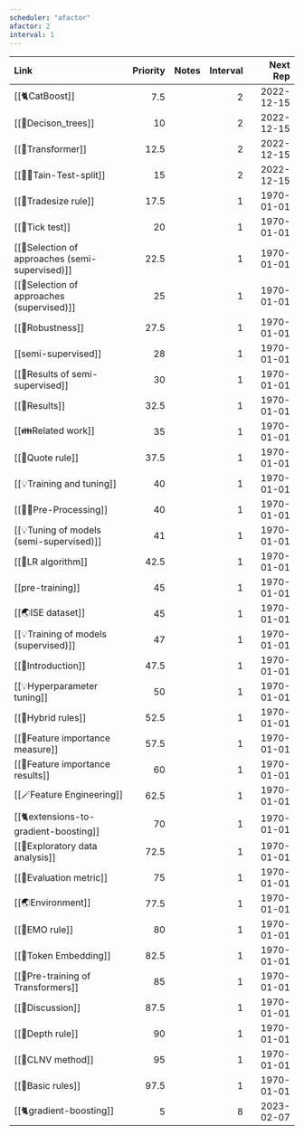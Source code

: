 ```yaml
---
scheduler: "afactor"
afactor: 2
interval: 1
---
```

| Link                                            | Priority | Notes | Interval |   Next Rep |
| :---------------------------------------------- | -------: | :---- | -------: | ---------: |
| [[🐈CatBoost]]                                  |      7.5 |       |        2 | 2022-12-15 |
| [[🎄Decison_trees]]                             |       10 |       |        2 | 2022-12-15 |
| [[🤖Transformer]]                               |     12.5 |       |        2 | 2022-12-15 |
| [[👨‍🍳Tain-Test-split]]                        |       15 |       |        2 | 2022-12-15 |
| [[🔢Tradesize rule]]                            |     17.5 |       |        1 | 1970-01-01 |
| [[🔢Tick test]]                                 |       20 |       |        1 | 1970-01-01 |
| [[🥠Selection of approaches (semi-supervised)]] |     22.5 |       |        1 | 1970-01-01 |
| [[🥠Selection of approaches (supervised)]]      |       25 |       |        1 | 1970-01-01 |
| [[🏅Robustness]]                                |     27.5 |       |        1 | 1970-01-01 |
| [[semi-supervised]]                             |       28 |       |        1 | 1970-01-01 |
| [[🏅Results of semi-supervised]]                |       30 |       |        1 | 1970-01-01 |
| [[🏅Results]]                                   |     32.5 |       |        1 | 1970-01-01 |
| [[👪Related work]]                              |       35 |       |        1 | 1970-01-01 |
| [[🔢Quote rule]]                                |     37.5 |       |        1 | 1970-01-01 |
| [[💡Training and tuning]]                       |       40 |       |        1 | 1970-01-01 |
| [[👨‍🍳Pre-Processing]]                         |       40 |       |        1 | 1970-01-01 |
| [[💡Tuning of models (semi-supervised)]]        |       41 |       |        1 | 1970-01-01 |
| [[🔢LR algorithm]]                              |     42.5 |       |        1 | 1970-01-01 |
| [[pre-training]]                                |       45 |       |        1 | 1970-01-01 |
| [[🌏ISE dataset]]                               |       45 |       |        1 | 1970-01-01 |
| [[💡Training of models (supervised)]]           |       47 |       |        1 | 1970-01-01 |
| [[👶Introduction]]                              |     47.5 |       |        1 | 1970-01-01 |
| [[💡Hyperparameter tuning]]                     |       50 |       |        1 | 1970-01-01 |
| [[🔢Hybrid rules]]                              |     52.5 |       |        1 | 1970-01-01 |
| [[🏅Feature importance measure]]                |     57.5 |       |        1 | 1970-01-01 |
| [[🏅Feature importance results]]                |       60 |       |        1 | 1970-01-01 |
| [[🪄Feature Engineering]]                       |     62.5 |       |        1 | 1970-01-01 |
| [[🐈extensions-to-gradient-boosting]]           |       70 |       |        1 | 1970-01-01 |
| [[🚏Exploratory data analysis]]                 |     72.5 |       |        1 | 1970-01-01 |
| [[🧭Evaluation metric]]                         |       75 |       |        1 | 1970-01-01 |
| [[🌏Environment]]                               |     77.5 |       |        1 | 1970-01-01 |
| [[🔢EMO rule]]                                  |       80 |       |        1 | 1970-01-01 |
| [[🛌Token Embedding]]                           |     82.5 |       |        1 | 1970-01-01 |
| [[🤖Pre-training of Transformers]]              |       85 |       |        1 | 1970-01-01 |
| [[🧓Discussion]]                                |     87.5 |       |        1 | 1970-01-01 |
| [[🔢Depth rule]]                                |       90 |       |        1 | 1970-01-01 |
| [[🔢CLNV method]]                               |       95 |       |        1 | 1970-01-01 |
| [[🔢Basic rules]]                               |     97.5 |       |        1 | 1970-01-01 |
| [[🐈gradient-boosting]]                         |        5 |       |        8 | 2023-02-07 |